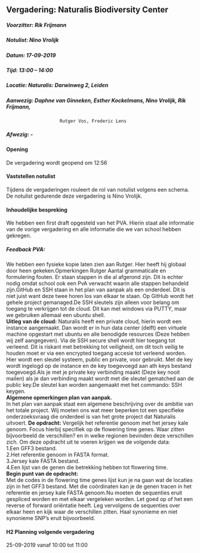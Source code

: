 ## Vergadering: Naturalis Biodiversity Center
##### Voorzitter:		Rik Frijmann
##### Notulist:		Nino Vrolijk
##### Datum:		17-09-2019
##### Tijd:			13:00 – 14:00
##### Locatie:		Naturalis: Darwinweg 2, Leiden
##### Aanwezig:		Daphne van Ginneken, Esther Kockelmans, Nino Vrolijk, Rik Frijmann, 
			            Rutger Vos, Frederic Lens
##### Afwezig:		-

####  Opening
De vergadering wordt geopend om 12:56
####  Vaststellen notulist
Tijdens de vergaderingen rouleert de rol van notulist volgens een schema.
De notulist gedurende deze vergadering is Nino Vrolijk.

####  Inhoudelijke bespreking
We hebben een first draft opgesteld van het PVA. Hierin staat alle informatie van de vorige vergadering en alle informatie die we van school hebben gekregen.

##### Feedback PVA:
We hebben een fysieke kopie laten zien aan Rutger. Hier heeft hij globaal door heen gekeken.Opmerkingen Rutger Aantal grammaticale en formulering fouten. Er staan stappen in die al afgerond zijn. Dit is echter nodig omdat school ook een PvA verwacht waarin alle stappen behandeld zijn.GitHub en SSH staan in het plan van aanpak als een onderdeel. Dit is niet juist want deze twee horen los van elkaar te staan. Op GitHub wordt het gehele project gemanaged.De SSH sleutels zijn alleen voor belang om toegang te verkrijgen tot de cloud. Dit kan met windows via PUTTY, maar we gebruiken allemaal een ubuntu shell.<br>
<b>Uitleg van de cloud:</b>
Naturalis heeft een private cloud, hierin wordt een instance aangemaakt. Dan wordt er in hun data center (delft) een virtuele machine opgestart met ubuntu en alle benodigde resources (Deze hebben wij zelf aangegeven). Via de SSH secure shell wordt hier toegang tot verleend. Dit is riskant met betrekking tot veiligheid, om dit toch veilig te houden moet er via een encrypted toegang accesie tot verleend worden. Hier wordt een sleutel systeem, public en private, voor gebruikt. Met de key wordt ingelogd op de instance en de key toegevoegd aan ath keys bestand toegevoegd.Als je met je private key verbinding maakt (Deze key nooit mailen) als je dan verbinding maakt wordt met die sleutel gematched aan de public key.De sleutel kan worden aangemaakt met het commando: SSH keygen.<br>
<b>Algemene opmerkingen plan van aanpak.</b><br>
In het plan van aanpak staat een algemene beschrijving over de ambitie van het totale project. Wij moeten ons wat meer beperken tot een specifieke onderzoeksvraag die onderdeel is van het grote project dat Naturalis uitvoert.
<b>De opdracht:</b>
Vergelijk het referentie genoom met het jersey kale genoom. Focus hierbij specifiek op de flowering time genes. Waar zitten bijvoorbeeld de verschillen? en in welke regionen bevinden deze verschillen zich.
Om deze opdracht uit te voeren krijgen we de volgende data:<br>
	1.Een GFF3 bestand.<br>
	2.Het referentie genoom in FASTA format.<br>
	3.Jersey kale FASTA bestand.<br>
	4.Een lijst van de genen die betrekking hebben tot flowering time.<br>
<b>Begin punt van de opdracht:</b><br>
Met de codes in de flowering time genes lijst kun je na gaan wat de locaties zijn in het GFF3 bestand. Met die coördinaten kan je de genen tracen in het referentie en jersey kale FASTA genoom.Nu moeten de sequenties eruit gespliced worden en met elkaar vergeleken worden. Let goed op of het een reverse of forward oriëntatie heeft. Leg vervolgens de sequenties over elkaar heen en kijk waar de verschillen zitten. Haal synonieme en niet synonieme SNP’s eruit bijvoorbeeld.
#### H2 Planning volgende vergadering
25-09-2019 vanaf 10:00 tot 11:00

